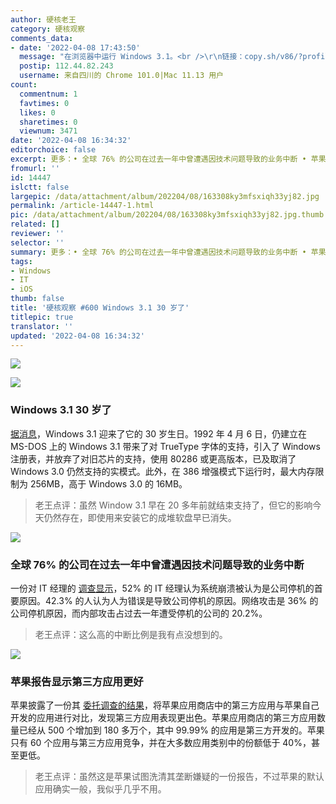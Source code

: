 ```yaml
---
author: 硬核老王
category: 硬核观察
comments_data:
- date: '2022-04-08 17:43:50'
  message: "在浏览器中运行 Windows 3.1。<br />\r\n链接：copy.sh/v86/?profile=windows31"
  postip: 112.44.82.243
  username: 来自四川的 Chrome 101.0|Mac 11.13 用户
count:
  commentnum: 1
  favtimes: 0
  likes: 0
  sharetimes: 0
  viewnum: 3471
date: '2022-04-08 16:34:32'
editorchoice: false
excerpt: 更多：• 全球 76% 的公司在过去一年中曾遭遇因技术问题导致的业务中断 • 苹果报告显示第三方应用更好
fromurl: ''
id: 14447
islctt: false
largepic: /data/attachment/album/202204/08/163308ky3mfsxiqh33yj82.jpg
permalink: /article-14447-1.html
pic: /data/attachment/album/202204/08/163308ky3mfsxiqh33yj82.jpg.thumb.jpg
related: []
reviewer: ''
selector: ''
summary: 更多：• 全球 76% 的公司在过去一年中曾遭遇因技术问题导致的业务中断 • 苹果报告显示第三方应用更好
tags:
- Windows
- IT
- iOS
thumb: false
title: '硬核观察 #600 Windows 3.1 30 岁了'
titlepic: true
translator: ''
updated: '2022-04-08 16:34:32'
---
```


![](/data/attachment/album/202204/08/163308ky3mfsxiqh33yj82.jpg)


![](/data/attachment/album/202204/08/163331kk27iv5idvi5v5iv.jpg)


### Windows 3.1 30 岁了


[据消息](https://www.theregister.com/2022/04/07/windows_3_1_30/)，Windows 3.1 迎来了它的 30 岁生日。1992 年 4 月 6 日，仍建立在 MS-DOS 上的 Windows 3.1 带来了对 TrueType 字体的支持，引入了 Windows 注册表，并放弃了对旧芯片的支持，使用 80286 或更高版本，已及取消了 Windows 3.0 仍然支持的实模式。此外，在 386 增强模式下运行时，最大内存限制为 256MB，高于 Windows 3.0 的 16MB。



> 
> 老王点评：虽然 Window 3.1 早在 20 多年前就结束支持了，但它的影响今天仍然存在，即使用来安装它的成堆软盘早已消失。
> 
> 
> 


![](/data/attachment/album/202204/08/163338tdhsd7yy6yk789is.jpg)


### 全球 76% 的公司在过去一年中曾遭遇因技术问题导致的业务中断


一份对 IT 经理的 [调查显示](https://atlasvpn.com/blog/76-of-companies-globally-suffered-service-downtime-in-the-past-year)，52% 的 IT 经理认为系统崩溃被认为是公司停机的首要原因。42.3% 的人认为人为错误是导致公司停机的原因。网络攻击是 36% 的公司停机原因，而内部攻击占过去一年遭受停机的公司的 20.2%。



> 
> 老王点评：这么高的中断比例是我有点没想到的。
> 
> 
> 


![](/data/attachment/album/202204/08/163348ryz65y6e93edojbe.jpg)


### 苹果报告显示第三方应用更好


苹果披露了一份其 [委托调查的结果](https://www.apple.com/newsroom/pdfs/the-success-of-third-party-apps-on-the-app-store.pdf)，将苹果应用商店中的第三方应用与苹果自己开发的应用进行对比，发现第三方应用表现更出色。苹果应用商店的第三方应用数量已经从 500 个增加到 180 多万个，其中 99.99% 的应用是第三方开发的。苹果只有 60 个应用与第三方应用竞争，并在大多数应用类别中的份额低于 40%，甚至更低。



> 
> 老王点评：虽然这是苹果试图洗清其垄断嫌疑的一份报告，不过苹果的默认应用确实一般，我似乎几乎不用。
> 
> 
>